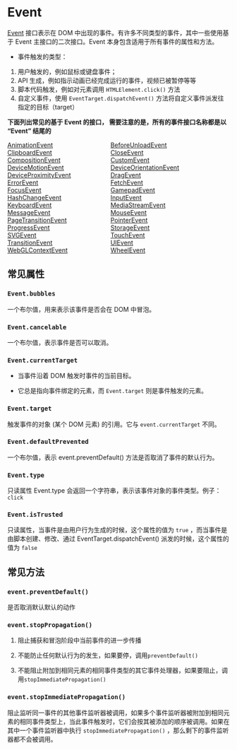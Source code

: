 # Event

[Event](https://developer.mozilla.org/zh-CN/docs/Web/API/Event) 接口表示在 DOM 中出现的事件。有许多不同类型的事件，其中一些使用基于 Event 主接口的二次接口。Event 本身包含适用于所有事件的属性和方法。

- 事件触发的类型：

1. 用户触发的，例如鼠标或键盘事件；
2. API 生成，例如指示动画已经完成运行的事件，视频已被暂停等等
3. 脚本代码触发，例如对元素调用 `HTMLElement.click()` 方法
4. 自定义事件，使用 `EventTarget.dispatchEvent()` 方法将自定义事件派发往指定的目标（target）

**下面列出常见的基于 Event 的接口， 需要注意的是，所有的事件接口名称都是以 “Event” 结尾的**

<a style="width: 230px; display: inline-block;" href="https://developer.mozilla.org/zh-CN/docs/Web/API/AnimationEvent">AnimationEvent</a>
<a style="width: 230px; display: inline-block;" href="https://developer.mozilla.org/zh-CN/docs/Web/API/BeforeUnloadEvent">BeforeUnloadEvent</a>
<a style="width: 230px; display: inline-block;" href="https://developer.mozilla.org/zh-CN/docs/Web/API/ClipboardEvent">ClipboardEvent</a>
<a style="width: 230px; display: inline-block;" href="https://developer.mozilla.org/zh-CN/docs/Web/API/CloseEvent">CloseEvent</a>
<a style="width: 230px; display: inline-block;" href="https://developer.mozilla.org/zh-CN/docs/Web/API/CompositionEvent">CompositionEvent</a>
<a style="width: 230px; display: inline-block;" href="https://developer.mozilla.org/zh-CN/docs/Web/API/CustomEvent">CustomEvent</a>
<a style="width: 230px; display: inline-block;" href="https://developer.mozilla.org/zh-CN/docs/Web/API/DeviceMotionEvent">DeviceMotionEvent</a>
<a style="width: 230px; display: inline-block;" href="https://developer.mozilla.org/zh-CN/docs/Web/API/DeviceOrientationEvent">DeviceOrientationEvent</a>
<a style="width: 230px; display: inline-block;" href="https://developer.mozilla.org/zh-CN/docs/Web/API/DeviceProximityEvent">DeviceProximityEvent</a>
<a style="width: 230px; display: inline-block;" href="https://developer.mozilla.org/zh-CN/docs/Web/API/DragEvent">DragEvent</a>
<a style="width: 230px; display: inline-block;" href="https://developer.mozilla.org/zh-CN/docs/Web/API/ErrorEvent">ErrorEvent</a>
<a style="width: 230px; display: inline-block;" href="https://developer.mozilla.org/zh-CN/docs/Web/API/FetchEvent">FetchEvent</a>
<a style="width: 230px; display: inline-block;" href="https://developer.mozilla.org/zh-CN/docs/Web/API/FocusEvent">FocusEvent</a>
<a style="width: 230px; display: inline-block;" href="https://developer.mozilla.org/zh-CN/docs/Web/API/GamepadEvent">GamepadEvent</a>
<a style="width: 230px; display: inline-block;" href="https://developer.mozilla.org/zh-CN/docs/Web/API/HashChangeEvent">HashChangeEvent</a>
<a style="width: 230px; display: inline-block;" href="https://developer.mozilla.org/zh-CN/docs/Web/API/InputEvent">InputEvent</a>
<a style="width: 230px; display: inline-block;" href="https://developer.mozilla.org/zh-CN/docs/Web/API/KeyboardEvent">KeyboardEvent</a>
<a style="width: 230px; display: inline-block;" href="https://developer.mozilla.org/zh-CN/docs/Web/API/MediaStreamEvent">MediaStreamEvent</a>
<a style="width: 230px; display: inline-block;" href="https://developer.mozilla.org/zh-CN/docs/Web/API/MessageEvent">MessageEvent</a>
<a style="width: 230px; display: inline-block;" href="https://developer.mozilla.org/zh-CN/docs/Web/API/MouseEvent">MouseEvent</a>
<a style="width: 230px; display: inline-block;" href="https://developer.mozilla.org/zh-CN/docs/Web/API/PageTransitionEvent">PageTransitionEvent</a>
<a style="width: 230px; display: inline-block;" href="https://developer.mozilla.org/zh-CN/docs/Web/API/PointerEvent">PointerEvent</a>
<a style="width: 230px; display: inline-block;" href="https://developer.mozilla.org/zh-CN/docs/Web/API/ProgressEvent">ProgressEvent</a>
<a style="width: 230px; display: inline-block;" href="https://developer.mozilla.org/zh-CN/docs/Web/API/StorageEvent">StorageEvent</a>
<a style="width: 230px; display: inline-block;" href="https://developer.mozilla.org/zh-CN/docs/Web/API/SVGEvent">SVGEvent</a>
<a style="width: 230px; display: inline-block;" href="https://developer.mozilla.org/zh-CN/docs/Web/API/TouchEvent">TouchEvent</a>
<a style="width: 230px; display: inline-block;" href="https://developer.mozilla.org/zh-CN/docs/Web/API/TransitionEvent">TransitionEvent</a>
<a style="width: 230px; display: inline-block;" href="https://developer.mozilla.org/zh-CN/docs/Web/API/UIEvent">UIEvent</a>
<a style="width: 230px; display: inline-block;" href="https://developer.mozilla.org/zh-CN/docs/Web/API/WebGLContextEvent">WebGLContextEvent</a>
<a style="width: 230px; display: inline-block;" href="https://developer.mozilla.org/zh-CN/docs/Web/API/WheelEvent">WheelEvent</a>

## 常见属性

### `Event.bubbles`

一个布尔值，用来表示该事件是否会在 DOM 中冒泡。

### `Event.cancelable`

一个布尔值，表示事件是否可以取消。

### `Event.currentTarget`

- 当事件沿着 DOM 触发时事件的当前目标。

- 它总是指向事件绑定的元素，而 `Event.target` 则是事件触发的元素。

### `Event.target`

触发事件的对象 (某个 DOM 元素) 的引用。它与 `event.currentTarget` 不同。

### `Event.defaultPrevented`

一个布尔值，表示 event.preventDefault() 方法是否取消了事件的默认行为。

### `Event.type`

只读属性 Event.type 会返回一个字符串，表示该事件对象的事件类型。例子：`click`

### `Event.isTrusted`

只读属性，当事件是由用户行为生成的时候，这个属性的值为 `true` ，而当事件是由脚本创建、修改、通过 EventTarget.dispatchEvent() 派发的时候，这个属性的值为 `false`

## 常见方法

### `event.preventDefault()`

是否取消默认默认的动作

### `event.stopPropagation()`

1. 阻止捕获和冒泡阶段中当前事件的进一步传播

2. 不能防止任何默认行为的发生，如果要停，调用`preventDefault()`

3. 不能阻止附加到相同元素的相同事件类型的其它事件处理器，如果要阻止，调用`stopImmediatePropagation() `

### `event.stopImmediatePropagation()`

阻止监听同一事件的其他事件监听器被调用，如果多个事件监听器被附加到相同元素的相同事件类型上，当此事件触发时，它们会按其被添加的顺序被调用。如果在其中一个事件监听器中执行 `stopImmediatePropagation()` ，那么剩下的事件监听器都不会被调用。
